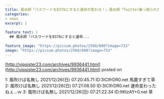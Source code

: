 ```yaml
---
title: 風水師「パスワードを8376にすると運命が変わる！」風水師「Twitter乗っ取られたンゴ」
categories:
- news
excerpt: |
  
feature_text: |
  ## 風水師「パスワードを8376にすると運命...
  
feature_image: "https://picsum.photos/2560/600?image=733"
image: "https://picsum.photos/2560/600?image=733"
---
```


[http://vipsister23.com/archives/9936441.html](http://vipsister23.com/archives/9936441.html)
posted on 

<!--more-->

1: 風吹けば名無し 2021/12/26(日) 07:20:45.71 ID:3lCIfrDR0.net 馬鹿すぎて草 2: 風吹けば名無し 2021/12/26(日) 07:21:08.50 ID:3lCIfrDR0.net 運命変わったねぇ…ｗ 3: 風吹けば名無し 2021/12/26(日) 07:21:22.34 ID:ltKtzAY+0.net 草
